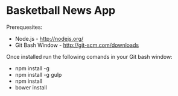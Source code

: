 Basketball News App
===================

Prerequesites:

- Node.js - http://nodejs.org/
- Git Bash Window - http://git-scm.com/downloads

Once installed run the following comands in your Git bash window:

- npm install -g
- npm install -g gulp
- npm install
- bower install